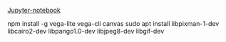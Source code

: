 [Jupyter-notebook](./dyalog-jupyter-vegalite.ipynb)

npm install -g vega-lite vega-cli canvas
sudo apt install libpixman-1-dev libcairo2-dev libpango1.0-dev libjpeg8-dev libgif-dev
